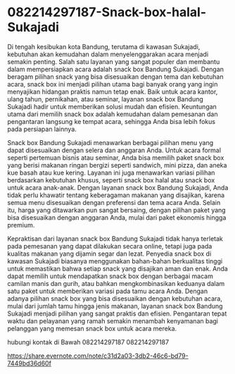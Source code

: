 # 082214297187-Snack-box-halal-Sukajadi
Di tengah kesibukan kota Bandung, terutama di kawasan Sukajadi, kebutuhan akan kemudahan dalam menyelenggarakan acara menjadi semakin penting. Salah satu layanan yang sangat populer dan membantu dalam mempersiapkan acara adalah snack box Bandung Sukajadi. Dengan beragam pilihan snack yang bisa disesuaikan dengan tema dan kebutuhan acara, snack box ini menjadi pilihan utama bagi banyak orang yang ingin menyajikan hidangan praktis namun tetap enak. Baik untuk acara kantor, ulang tahun, pernikahan, atau seminar, layanan snack box Bandung Sukajadi hadir untuk memberikan solusi mudah dan efisien. Keuntungan utama dari memilih snack box adalah kemudahan dalam pemesanan dan pengantaran langsung ke tempat acara, sehingga Anda bisa lebih fokus pada persiapan lainnya.

Snack box Bandung Sukajadi menawarkan berbagai pilihan menu yang dapat disesuaikan dengan selera dan anggaran Anda. Untuk acara formal seperti pertemuan bisnis atau seminar, Anda bisa memilih paket snack box yang berisi makanan ringan bergizi seperti sandwich, mini pizza, dan aneka kue basah atau kue kering. Layanan ini juga menawarkan variasi pilihan berdasarkan kebutuhan khusus, seperti snack box halal atau snack box untuk acara anak-anak. Dengan layanan snack box Bandung Sukajadi, Anda tidak perlu khawatir tentang keberagaman makanan yang disajikan, karena semua menu disesuaikan dengan preferensi dan tema acara Anda. Selain itu, harga yang ditawarkan pun sangat bersaing, dengan pilihan paket yang bisa disesuaikan dengan anggaran Anda, mulai dari paket ekonomis hingga premium.

Kepraktisan dari layanan snack box Bandung Sukajadi tidak hanya terletak pada pemesanan yang dapat dilakukan secara online, tetapi juga pada kualitas makanan yang dijamin segar dan lezat. Penyedia snack box di kawasan Sukajadi biasanya menggunakan bahan-bahan berkualitas tinggi untuk memastikan bahwa setiap snack yang disajikan aman dan enak. Anda dapat memilih untuk mendapatkan snack box dengan berbagai macam camilan manis dan gurih, atau bahkan mengkombinasikan keduanya dalam satu paket untuk memberikan variasi pada tamu acara Anda. Dengan adanya pilihan snack box yang bisa disesuaikan dengan kebutuhan acara, mulai dari jumlah tamu hingga jenis makanan, layanan snack box Bandung Sukajadi menjadi pilihan yang sangat praktis dan efisien. Pengantaran tepat waktu dan pelayanan yang ramah semakin menambah kenyamanan bagi pelanggan yang memesan snack box untuk acara mereka.

hubungi kontak di Bawah
082214297187
082214297187

https://share.evernote.com/note/c31d2a03-3db2-46c6-bd79-7449bd36d60f
